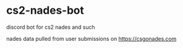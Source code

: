 # cs2-nades-bot
discord bot for cs2 nades and such

nades data pulled from user submissions on https://csgonades.com